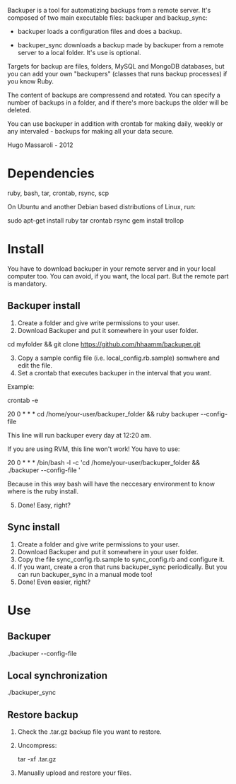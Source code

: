 Backuper is a tool for automatizing backups from a remote server. It's composed of two main executable files: backuper and backup_sync:

* backuper loads a configuration files and does a backup.

* backuper_sync downloads a backup made by backuper from a remote server to a local folder. It's use is optional.

Targets for backup are files, folders, MySQL and MongoDB databases, but you can add your own "backupers" (classes that runs backup processes) if you know Ruby.

The content of backups are compressend and rotated. You can specify a number of backups in a folder, and if there's more backups the older will be deleted.

You can use backuper in addition with crontab for making daily, weekly or any intervaled - backups for making all your data secure.

Hugo Massaroli - 2012

Dependencies
============

ruby, bash, tar, crontab, rsync, scp

On Ubuntu and another Debian based distributions of Linux, run:

sudo apt-get install ruby tar crontab rsync
gem install trollop


Install
=======

You have to download backuper in your remote server and in your local computer too. You can avoid, if you want, the local part. But the remote part is mandatory.

Backuper install
--------------

1. Create a folder and give write permissions to your user.
2. Download Backuper and put it somewhere in your user folder.

  cd myfolder && git clone https://github.com/hhaamm/backuper.git

3. Copy a sample config file (i.e. local_config.rb.sample) somwhere and edit the file.
4. Set a crontab that executes backuper in the interval that you want.

  Example:

  crontab -e

  20 0 * * * cd /home/your-user/backuper_folder && ruby backuper --config-file <my-config-file-path>

  This line will run backuper every day at 12:20 am.

  If you are using RVM, this line won't work! You have to use:

  20 0 * * * /bin/bash -l -c 'cd /home/your-user/backuper_folder && ./backuper --config-file <my-config-file-path>'

  Because in this way bash will have the neccesary environment to know where is the ruby install.

5. Done! Easy, right?

Sync install
-------------

1. Create a folder and give write permissions to your user.
2. Download Backuper and put it somewhere in your user folder.
3. Copy the file sync_config.rb.sample to sync_config.rb and configure it.
4. If you want, create a cron that runs backuper_sync periodically. But you can run backuper_sync in a manual mode too!
5. Done! Even easier, right?

Use
===

Backuper
--------

./backuper --config-file <my-config-file>

Local synchronization
---------------------

./backuper_sync

Restore backup
--------------

1. Check the .tar.gz backup file you want to restore.
2. Uncompress: 

   tar -xf <file>.tar.gz
   
3. Manually upload and restore your files.
